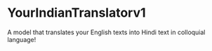 # YourIndianTranslatorv1
A model that translates your English texts into Hindi text in colloquial language!
